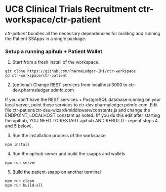# UC8 Clinical Trials Recruitment ctr-workspace/ctr-patient

*ctr-patient*  bundles all the necessary dependencies for building and running the Patient SSApps in a single package.


### Setup a running apihub + Patient Wallet 

1. Start from a fresh install of the workspace.

```
git clone https://github.com/PharmaLedger-IMI/ctr-workspace
cd ctr-workspace/ctr-patient
```

2. (optional) Change REST services from localhost:3000 to ctr-dev.pharmaledger.pdmfc.com

If you don't have the REST services + PostgreSQL database running on your local server, point these services to  ctr-dev.pharmaledger.pdmfc.com.
Edit file ctr-patient/ctr-dsu-wizard/middleware/constants.js and change the ENDPOINT_LOCALHOST constant as noted.
(If you do this edit after starting the apihub, YOU NEED TO RESTART apihub AND REBUILD - repeat steps 4 and 5 below).

3. Run the installation process of the workspace

```
npm install
```

4. Run the apihub server and build the ssapps and wallets

```
npm run server
```

5. Build the patient-ssapp on another terminal

```
npm run clean
npm run build-all
```


